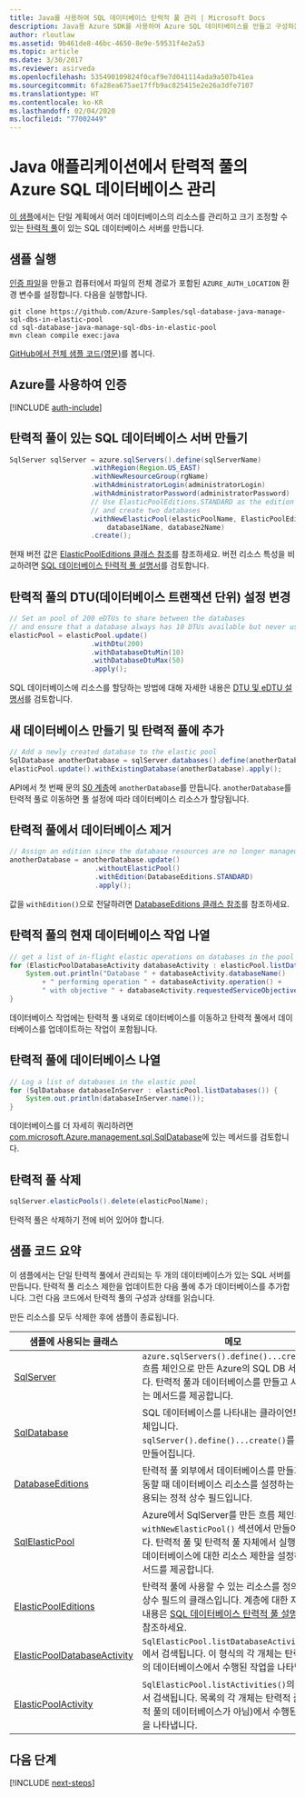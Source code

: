 ```yaml
---
title: Java를 사용하여 SQL 데이터베이스 탄력적 풀 관리 | Microsoft Docs
description: Java용 Azure SDK를 사용하여 Azure SQL 데이터베이스를 만들고 구성하는 샘플 코드
author: rloutlaw
ms.assetid: 9b461de8-46bc-4650-8e9e-59531f4e2a53
ms.topic: article
ms.date: 3/30/2017
ms.reviewer: asirveda
ms.openlocfilehash: 535490109824f0caf9e7d041114ada9a507b41ea
ms.sourcegitcommit: 6fa28ea675ae17ffb9ac825415e2e26a3dfe7107
ms.translationtype: HT
ms.contentlocale: ko-KR
ms.lasthandoff: 02/04/2020
ms.locfileid: "77002449"
---
```

# <a name="manage-azure-sql-databases-in-elastic-pools-from-your-java-applications"></a>Java 애플리케이션에서 탄력적 풀의 Azure SQL 데이터베이스 관리

[이 샘플](https://github.com/Azure-Samples/sql-database-java-manage-sql-dbs-in-elastic-pool)에서는 단일 계획에서 여러 데이터베이스의 리소스를 관리하고 크기 조정할 수 있는 [탄력적 풀](https://docs.microsoft.com/azure/sql-database/sql-database-elastic-pool)이 있는 SQL 데이터베이스 서버를 만듭니다.

## <a name="run-the-sample"></a>샘플 실행

[인증 파일](https://github.com/Azure/azure-sdk-for-java/blob/master/AUTH.md)을 만들고 컴퓨터에서 파일의 전체 경로가 포함된 `AZURE_AUTH_LOCATION` 환경 변수를 설정합니다. 다음을 실행합니다.

```
git clone https://github.com/Azure-Samples/sql-database-java-manage-sql-dbs-in-elastic-pool
cd sql-database-java-manage-sql-dbs-in-elastic-pool
mvn clean compile exec:java
```

[GitHub에서 전체 샘플 코드(영문)](https://github.com/Azure-Samples/sql-database-java-manage-sql-dbs-in-elastic-pool)를 봅니다.

## <a name="authenticate-with-azure"></a>Azure를 사용하여 인증

[!INCLUDE [auth-include](includes/java-auth-include.md)]

## <a name="create-a-sql-database-server-with-an-elastic-pool"></a>탄력적 풀이 있는 SQL 데이터베이스 서버 만들기

```java
SqlServer sqlServer = azure.sqlServers().define(sqlServerName)
                    .withRegion(Region.US_EAST)
                    .withNewResourceGroup(rgName)
                    .withAdministratorLogin(administratorLogin)
                    .withAdministratorPassword(administratorPassword)
                    // Use ElasticPoolEditions.STANDARD as the edition
                    // and create two databases
                    .withNewElasticPool(elasticPoolName, ElasticPoolEditions.STANDARD, 
                        database1Name, database2Name)
                    .create();
```

현재 버전 값은 [ElasticPoolEditions 클래스 참조](https://docs.microsoft.com/java/api/com.microsoft.azure.management.sql.elasticpooleditions)를 참조하세요. 버전 리소스 특성을 비교하려면 [SQL 데이터베이스 탄력적 풀 설명서](https://docs.microsoft.com/azure/sql-database/sql-database-elastic-pool)를 검토합니다. 

## <a name="change-database-transaction-unit-dtu-settings-in-an-elastic-pool"></a>탄력적 풀의 DTU(데이터베이스 트랜잭션 단위) 설정 변경

```java
// Set an pool of 200 eDTUs to share between the databases
// and ensure that a database always has 10 DTUs available but never uses more than 50
elasticPool = elasticPool.update()
                    .withDtu(200)
                    .withDatabaseDtuMin(10)
                    .withDatabaseDtuMax(50)
                    .apply();
```

SQL 데이터베이스에 리소스를 할당하는 방법에 대해 자세한 내용은 [DTU 및 eDTU 설명서](https://docs.microsoft.com/azure/sql-database/sql-database-what-is-a-dtu)를 검토합니다.

## <a name="create-a-new-database-and-add-it-to-an-elastic-pool"></a>새 데이터베이스 만들기 및 탄력적 풀에 추가

```java
// Add a newly created database to the elastic pool
SqlDatabase anotherDatabase = sqlServer.databases().define(anotherDatabaseName).create();
elasticPool.update().withExistingDatabase(anotherDatabase).apply();            
```

API에서 첫 번째 문의 [S0 계층](https://docs.microsoft.com/azure/sql-database/sql-database-service-tiers)에 `anotherDatabase`를 만듭니다. `anotherDatabase`를 탄력적 풀로 이동하면 풀 설정에 따라 데이터베이스 리소스가 할당됩니다.

## <a name="remove-a-database-from-an-elastic-pool"></a>탄력적 풀에서 데이터베이스 제거
```java
// Assign an edition since the database resources are no longer managed in the pool 
anotherDatabase = anotherDatabase.update()
                     .withoutElasticPool()
                     .withEdition(DatabaseEditions.STANDARD)
                     .apply();
```

값을 `withEdition()`으로 전달하려면 [DatabaseEditions 클래스 참조](https://docs.microsoft.com/java/api/com.microsoft.azure.management.sql.databaseeditions)를 참조하세요.

## <a name="list-current-database-activities-in-an-elastic-pool"></a>탄력적 풀의 현재 데이터베이스 작업 나열
```java
// get a list of in-flight elastic operations on databases in the pool and log them 
for (ElasticPoolDatabaseActivity databaseActivity : elasticPool.listDatabaseActivities()) {
    System.out.println("Database " + databaseActivity.databaseName() 
        + " performing operation " + databaseActivity.operation() + 
        " with objective " + databaseActivity.requestedServiceObjective());
}
```

데이터베이스 작업에는 탄력적 풀 내외로 데이터베이스를 이동하고 탄력적 풀에서 데이터베이스를 업데이트하는 작업이 포함됩니다.


## <a name="list-databases-in-an-elastic-pool"></a>탄력적 풀에 데이터베이스 나열
```java
// Log a list of databases in the elastic pool 
for (SqlDatabase databaseInServer : elasticPool.listDatabases()) {
    System.out.println(databaseInServer.name());
}
```

데이터베이스를 더 자세히 쿼리하려면 [com.microsoft.Azure.management.sql.SqlDatabase](https://docs.microsoft.com/java/api/com.microsoft.azure.management.sql.sqldatabase)에 있는 메서드를 검토합니다.

## <a name="delete-an-elastic-pool"></a>탄력적 풀 삭제
```java
sqlServer.elasticPools().delete(elasticPoolName);
```

탄력적 풀은 삭제하기 전에 비어 있어야 합니다.

## <a name="sample-code-summary"></a>샘플 코드 요약

이 샘플에서는 단일 탄력적 풀에서 관리되는 두 개의 데이터베이스가 있는 SQL 서버를 만듭니다. 탄력적 풀 리소스 제한을 업데이트한 다음 풀에 추가 데이터베이스를 추가합니다. 그런 다음 코드에서 탄력적 풀의 구성과 상태를 읽습니다. 

만든 리소스를 모두 삭제한 후에 샘플이 종료됩니다.

| 샘플에 사용되는 클래스 | 메모 |
|-------|-------|
| [SqlServer](https://docs.microsoft.com/java/api/com.microsoft.azure.management.sql.sqlserver) | `azure.sqlServers().define()...create()` 흐름 체인으로 만든 Azure의 SQL DB 서버입니다. 탄력적 풀과 데이터베이스를 만들고 사용하는 메서드를 제공합니다. 
| [SqlDatabase](https://docs.microsoft.com/java/api/com.microsoft.azure.management.sql.sqldatabase) | SQL 데이터베이스를 나타내는 클라이언트 쪽 개체입니다. `sqlServer().define()...create()`를 통해 만들어집니다. 
| [DatabaseEditions](https://docs.microsoft.com/java/api/com.microsoft.azure.management.sql.databaseeditions) | 탄력적 풀 외부에서 데이터베이스를 만들거나 이동할 때 데이터베이스 리소스를 설정하는 데 사용되는 정적 상수 필드입니다.  
| [SqlElasticPool](https://docs.microsoft.com/java/api/com.microsoft.azure.management.sql.sqlelasticpool) | Azure에서 SqlServer를 만든 흐름 체인의 `withNewElasticPool()` 섹션에서 만들어집니다. 탄력적 풀 및 탄력적 풀 자체에서 실행 중인 데이터베이스에 대한 리소스 제한을 설정하는 메서드를 제공합니다. 
| [ElasticPoolEditions](https://docs.microsoft.com/java/api/com.microsoft.azure.management.sql.elasticpooleditions) | 탄력적 풀에 사용할 수 있는 리소스를 정의하는 상수 필드의 클래스입니다. 계층에 대한 자세한 내용은 [SQL 데이터베이스 탄력적 풀 설명서](https://docs.microsoft.com/azure/sql-database/sql-database-elastic-pool)를 참조하세요. 
| [ElasticPoolDatabaseActivity](https://docs.microsoft.com/java/api/com.microsoft.azure.management.sql.elasticpooldatabaseactivity) | `SqlElasticPool.listDatabaseActivities()`에서 검색됩니다. 이 형식의 각 개체는 탄력적 풀의 데이터베이스에서 수행된 작업을 나타냅니다.
| [ElasticPoolActivity](https://docs.microsoft.com/java/api/com.microsoft.azure.management.sql.elasticpoolactivity) | `SqlElasticPool.listActivities()`의 목록에서 검색됩니다. 목록의 각 개체는 탄력적 풀(탄력적 풀의 데이터베이스가 아님)에서 수행된 작업을 나타냅니다.

## <a name="next-steps"></a>다음 단계

[!INCLUDE [next-steps](includes/java-next-steps.md)]